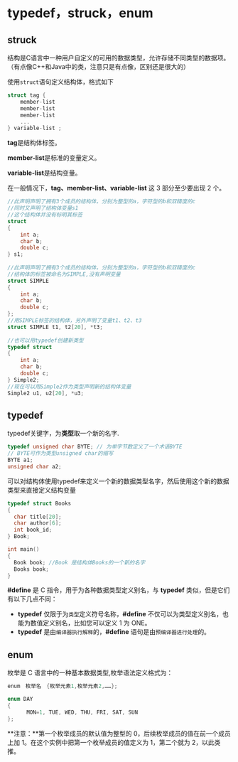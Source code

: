 # typedef，struck，enum



## struck

结构是C语言中一种用户自定义的可用的数据类型，允许存储不同类型的数据项。（有点像C++和Java中的类，注意只是有点像，区别还是很大的）

使用`struct`语句定义结构体，格式如下

```c
struct tag { 
    member-list
    member-list 
    member-list  
    ...
} variable-list ;
```

**tag**是结构体标签。

**member-list**是标准的变量定义。

**variable-list**是结构变量。

在一般情况下，**tag、member-list、variable-list** 这 3 部分至少要出现 2 个。

```c
//此声明声明了拥有3个成员的结构体，分别为整型的a，字符型的b和双精度的c
//同时又声明了结构体变量s1
//这个结构体并没有标明其标签
struct 
{
    int a;
    char b;
    double c;
} s1;
 
//此声明声明了拥有3个成员的结构体，分别为整型的a，字符型的b和双精度的c
//结构体的标签被命名为SIMPLE,没有声明变量
struct SIMPLE
{
    int a;
    char b;
    double c;
};
//用SIMPLE标签的结构体，另外声明了变量t1、t2、t3
struct SIMPLE t1, t2[20], *t3;
 
//也可以用typedef创建新类型
typedef struct
{
    int a;
    char b;
    double c; 
} Simple2;
//现在可以用Simple2作为类型声明新的结构体变量
Simple2 u1, u2[20], *u3;
```



## typedef

typedef关键字，为**类型**取一个新的名字.

```c
typedef unsigned char BYTE; // 为单字节数定义了一个术语BYTE
// BYTE可作为类型unsigned char的缩写
BYTE a1;
unsigned char a2;
```

可以对结构体使用typedef来定义一个新的数据类型名字，然后使用这个新的数据类型来直接定义结构变量

```c
typedef struct Books
{
  char title[20];
  char author[6];
  int book_id;
} Book;

int main()
{
  Book book; //Book 是结构体Books的一个新的名字
  Books book;  
}
```

**#define** 是 C 指令，用于为各种数据类型定义别名，与 **typedef** 类似，但是它们有以下几点不同：

- **typedef** 仅限于为`类型`定义符号名称，**#define** 不仅可以为类型定义别名，也能为数值定义别名，比如您可以定义 1 为 ONE。
- **typedef** 是由`编译器执行解释`的，**#define** 语句是由`预编译器进行处理`的。



## enum

枚举是 C 语言中的一种基本数据类型,枚举语法定义格式为：

```c
enum　枚举名　{枚举元素1,枚举元素2,……};
```



```c
enum DAY
{
      MON=1, TUE, WED, THU, FRI, SAT, SUN
};
```

**注意：**第一个枚举成员的默认值为整型的 0，后续枚举成员的值在前一个成员上加 1。在这个实例中把第一个枚举成员的值定义为 1，第二个就为 2，以此类推。